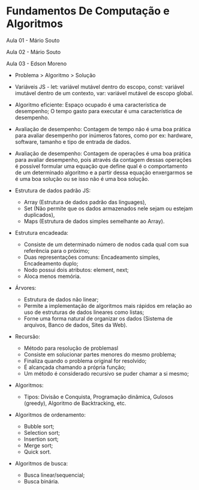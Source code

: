 # Fundamentos De Computação e Algoritmos

Aula 01 - Mário Souto

Aula 02 - Mário Souto

Aula 03 - Edson Moreno

- Problema > Algoritmo > Solução

- Variáveis JS - let: variável mutável dentro do escopo, const: variável imutável dentro de um contexto, var: variável mutável de escopo global.

- Algoritmo eficiente: Espaço ocupado é uma característica de desempenho; O tempo gasto para executar é uma característica de desempenho.

- Avaliação de desempenho: Contagem de tempo não é uma boa prática para avaliar desempenho por inúmeros fatores, como por ex: hardware, software, tamanho e tipo de entrada de dados.

- Avaliação de desempenho: Contagem de operações é uma boa prática para avaliar desempenho, pois através da contagem dessas operações é possível formular uma equação que define qual é o comportamento de um determinado algoritmo e a partir dessa equação enxergarmos se é uma boa solução ou se isso não é uma boa solução.

- Estrutura de dados padrão JS: 
  -  Array (Estrutura de dados padrão das linguages), 
  -  Set (Não permite que os dados armazenados nele sejam ou estejam duplicados), 
  -  Maps (Estrutura de dados simples semelhante ao Array).

- Estrutura encadeada:
  - Consiste de um determinado número de nodos cada qual com sua referência para o próximo;
  - Duas representações comuns: Encadeamento simples, Encadeamento duplo;
  - Nodo possui dois atributos: element, next;
  - Aloca menos memória.

- Árvores:
  - Estrutura de dados não linear;
  - Permite a implementação de algoritmos mais rápidos em relação ao uso de estruturas de dados lineares como listas;
  - Forne uma forma natural de organizar os dados (Sistema de arquivos, Banco de dados, Sites da Web).

- Recursão:
  - Método para resolução de problemasl
  - Consiste em solucionar partes menores do mesmo problema;
  - Finaliza quando o problema original for resolvido;
  - É alcançada chamando a própria função;
  - Um método é considerado recursivo se puder chamar a si mesmo;

- Algoritmos:
  - Tipos: Divisão e Conquista, Programação dinâmica, Gulosos (greedy), Algoritmo de Backtracking, etc.

- Algoritmos de ordenamento:
  - Bubble sort;
  - Selection sort;
  - Insertion sort;
  - Merge sort;
  - Quick sort.

- Algoritmos de busca:
  - Busca linear/sequencial;
  - Busca binária.

